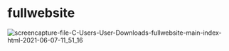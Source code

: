 # fullwebsite
![screencapture-file-C-Users-User-Downloads-fullwebsite-main-index-html-2021-06-07-11_51_16](https://user-images.githubusercontent.com/64583663/120965455-bc157500-c786-11eb-9009-41da7edf30fa.png)
